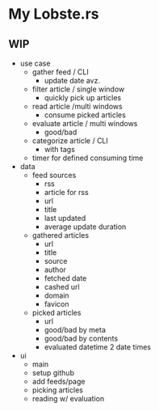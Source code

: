 # My Lobste.rs

## WIP

- use case
  - gather feed / CLI
    - update date avz.
  - filter article / single window
    - quickly pick up articles
  - read article /multi windows
    - consume picked articles
  - evaluate article / multi windows
    - good/bad
  - categorize article / CLI
    - with tags
  - timer for defined consuming time
- data
  - feed sources
    - rss
    - article for rss
    - url
    - title
    - last updated
    - average update duration
  - gathered articles
    - url
    - title
    - source
    - author
    - fetched date
    - cashed url
    - domain
    - favicon
  - picked articles
    - url
    - good/bad by meta
    - good/bad by contents
    - evaluated datetime 2 date times
- ui
  - main
  - setup github
  - add feeds/page
  - picking articles
  - reading w/ evaluation
